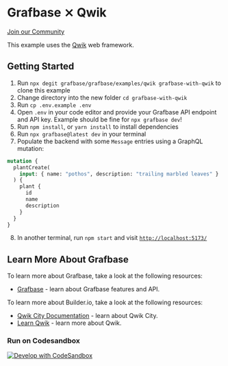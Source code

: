 # Grafbase ⨯ Qwik

[Join our Community](https://grafbase.com/community)

This example uses the [Qwik](https://qwik.builder.io/docs/getting-started) web framework.

## Getting Started

1. Run `npx degit grafbase/grafbase/examples/qwik grafbase-with-qwik` to clone this example
2. Change directory into the new folder `cd grafbase-with-qwik`
3. Run `cp .env.example .env`
4. Open `.env` in your code editor and provide your Grafbase API endpoint and API key. Example should be fine for `npx grafbase dev`!
5. Run `npm install`, or `yarn install` to install dependencies
6. Run `npx grafbase@latest dev` in your terminal
7. Populate the backend with some `Message` entries using a GraphQL mutation:

```graphql
mutation {
  plantCreate(
    input: { name: "pothos", description: "trailing marbled leaves" }
  ) {
    plant {
      id
      name
      description
    }
  }
}
```

8. In another terminal, run `npm start` and visit [`http://localhost:5173/`](http://localhost:5173/)

## Learn More About Grafbase

To learn more about Grafbase, take a look at the following resources:

- [Grafbase](https://grafbase.com/) - learn about Grafbase features and API.

To learn more about Builder.io, take a look at the following resources:

- [Qwik City Documentation](https://qwik.builder.io/qwikcity/overview/) - learn about Qwik City.
- [Learn Qwik](https://qwik.builder.io/docs/overview/) - learn more about Qwik.

### Run on Codesandbox

[![Develop with CodeSandbox](https://codesandbox.io/static/img/play-codesandbox.svg)](https://githubbox.com/grafbase/grafbase/tree/main/examples/qwik)
